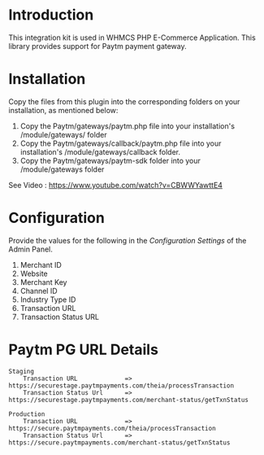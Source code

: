 # Introduction

This integration kit is used in WHMCS PHP E-Commerce Application. This library provides support for Paytm payment gateway.

# Installation

Copy the files from this plugin into the corresponding folders on your installation, as mentioned below:
 1. Copy the Paytm/gateways/paytm.php file into your installation's /module/gateways/ folder
 2. Copy the Paytm/gateways/callback/paytm.php file into your installation's /module/gateways/callback folder.
 3. Copy the Paytm/gateways/paytm-sdk folder into your /module/gateways folder

See Video : https://www.youtube.com/watch?v=CBWWYawttE4

# Configuration

Provide the values for the following in the *Configuration Settings* of the Admin Panel.
 1. Merchant ID
 2. Website
 3. Merchant Key
 4. Channel ID
 5. Industry Type ID
 6. Transaction URL
 7. Transaction Status URL

# Paytm PG URL Details
	Staging	
		Transaction URL             => https://securestage.paytmpayments.com/theia/processTransaction
		Transaction Status Url      => https://securestage.paytmpayments.com/merchant-status/getTxnStatus

	Production
		Transaction URL             => https://secure.paytmpayments.com/theia/processTransaction
		Transaction Status Url      => https://secure.paytmpayments.com/merchant-status/getTxnStatus
